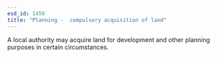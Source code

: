 ```yaml
---
esd_id: 1450
title: "Planning -  compulsory acquisition of land"
---
```


A local authority may acquire land for development and other planning purposes in certain circumstances.

